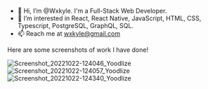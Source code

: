 - 👋 Hi, I’m @Wxkyle. I'm a Full-Stack Web Developer.
- 👀 I’m interested in React, React Native, JavaScript, HTML, CSS, Typescript, PostgreSQL, GraphQL, SQL.
- 📫 Reach me at wxkyle@gmail.com

Here are some screenshots of work I have done!

![Screenshot_20221022-124046_Yoodlize](https://user-images.githubusercontent.com/51140955/221043221-a93a14ae-4a02-4035-ac45-70208eaeeab0.jpg)
![Screenshot_20221022-124057_Yoodlize](https://user-images.githubusercontent.com/51140955/221043236-176ef6a5-a304-4701-a270-49d180bca468.jpg)
![Screenshot_20221022-124340_Yoodlize](https://user-images.githubusercontent.com/51140955/221043238-994ec825-9f33-4ce0-bc95-fbe1723e87ad.jpg)
